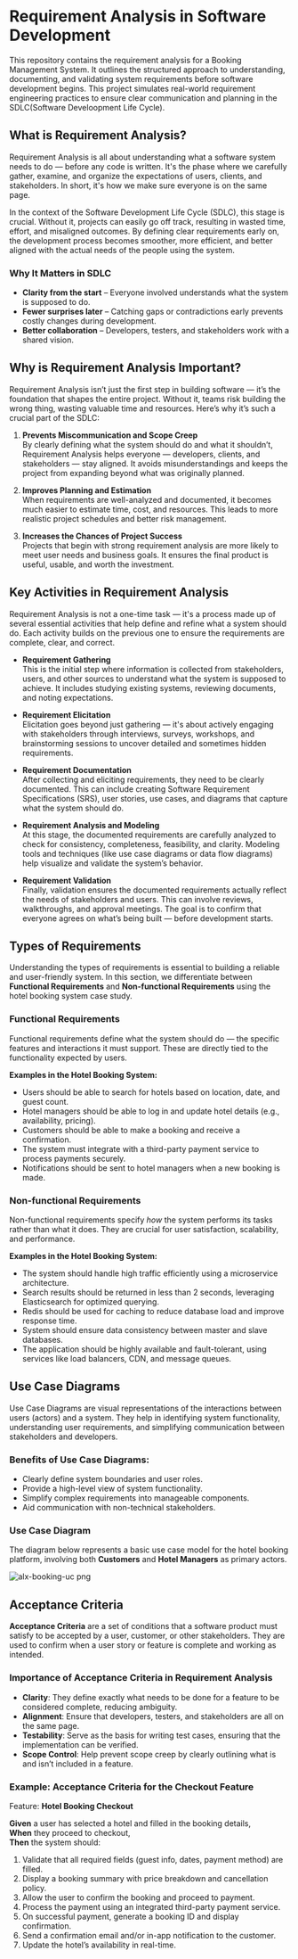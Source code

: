 # Requirement Analysis in Software Development

This repository contains the requirement analysis for a Booking Management System. It outlines the structured approach to understanding, documenting, and validating system requirements before software development begins. This project simulates real-world requirement engineering practices to ensure clear communication and planning in the SDLC(Software Develoopment Life Cycle).

## What is Requirement Analysis?

Requirement Analysis is all about understanding what a software system needs to do — before any code is written. It's the phase where we carefully gather, examine, and organize the expectations of users, clients, and stakeholders. In short, it's how we make sure everyone is on the same page.

In the context of the Software Development Life Cycle (SDLC), this stage is crucial. Without it, projects can easily go off track, resulting in wasted time, effort, and misaligned outcomes. By defining clear requirements early on, the development process becomes smoother, more efficient, and better aligned with the actual needs of the people using the system.

### Why It Matters in SDLC

- **Clarity from the start** – Everyone involved understands what the system is supposed to do.
- **Fewer surprises later** – Catching gaps or contradictions early prevents costly changes during development.
- **Better collaboration** – Developers, testers, and stakeholders work with a shared vision.

## Why is Requirement Analysis Important?

Requirement Analysis isn’t just the first step in building software — it’s the foundation that shapes the entire project. Without it, teams risk building the wrong thing, wasting valuable time and resources. Here’s why it’s such a crucial part of the SDLC:

1. **Prevents Miscommunication and Scope Creep**  
   By clearly defining what the system should do and what it shouldn’t, Requirement Analysis helps everyone — developers, clients, and stakeholders — stay aligned. It avoids misunderstandings and keeps the project from expanding beyond what was originally planned.

2. **Improves Planning and Estimation**  
   When requirements are well-analyzed and documented, it becomes much easier to estimate time, cost, and resources. This leads to more realistic project schedules and better risk management.

3. **Increases the Chances of Project Success**  
   Projects that begin with strong requirement analysis are more likely to meet user needs and business goals. It ensures the final product is useful, usable, and worth the investment.

## Key Activities in Requirement Analysis

Requirement Analysis is not a one-time task — it's a process made up of several essential activities that help define and refine what a system should do. Each activity builds on the previous one to ensure the requirements are complete, clear, and correct.

- **Requirement Gathering**  
  This is the initial step where information is collected from stakeholders, users, and other sources to understand what the system is supposed to achieve. It includes studying existing systems, reviewing documents, and noting expectations.

- **Requirement Elicitation**  
  Elicitation goes beyond just gathering — it's about actively engaging with stakeholders through interviews, surveys, workshops, and brainstorming sessions to uncover detailed and sometimes hidden requirements.

- **Requirement Documentation**  
  After collecting and eliciting requirements, they need to be clearly documented. This can include creating Software Requirement Specifications (SRS), user stories, use cases, and diagrams that capture what the system should do.

- **Requirement Analysis and Modeling**  
  At this stage, the documented requirements are carefully analyzed to check for consistency, completeness, feasibility, and clarity. Modeling tools and techniques (like use case diagrams or data flow diagrams) help visualize and validate the system’s behavior.

- **Requirement Validation**  
  Finally, validation ensures the documented requirements actually reflect the needs of stakeholders and users. This can involve reviews, walkthroughs, and approval meetings. The goal is to confirm that everyone agrees on what’s being built — before development starts.

## Types of Requirements

Understanding the types of requirements is essential to building a reliable and user-friendly system. In this section, we differentiate between **Functional Requirements** and **Non-functional Requirements** using the hotel booking system case study.

### Functional Requirements

Functional requirements define what the system should do — the specific features and interactions it must support. These are directly tied to the functionality expected by users.

**Examples in the Hotel Booking System:**
- Users should be able to search for hotels based on location, date, and guest count.
- Hotel managers should be able to log in and update hotel details (e.g., availability, pricing).
- Customers should be able to make a booking and receive a confirmation.
- The system must integrate with a third-party payment service to process payments securely.
- Notifications should be sent to hotel managers when a new booking is made.

### Non-functional Requirements

Non-functional requirements specify *how* the system performs its tasks rather than what it does. They are crucial for user satisfaction, scalability, and performance.

**Examples in the Hotel Booking System:**
- The system should handle high traffic efficiently using a microservice architecture.
- Search results should be returned in less than 2 seconds, leveraging Elasticsearch for optimized querying.
- Redis should be used for caching to reduce database load and improve response time.
- System should ensure data consistency between master and slave databases.
- The application should be highly available and fault-tolerant, using services like load balancers, CDN, and message queues.

## Use Case Diagrams

Use Case Diagrams are visual representations of the interactions between users (actors) and a system. They help in identifying system functionality, understanding user requirements, and simplifying communication between stakeholders and developers.

### Benefits of Use Case Diagrams:
- Clearly define system boundaries and user roles.
- Provide a high-level view of system functionality.
- Simplify complex requirements into manageable components.
- Aid communication with non-technical stakeholders.

### Use Case Diagram

The diagram below represents a basic use case model for the hotel booking platform, involving both **Customers** and **Hotel Managers** as primary actors.

![alx-booking-uc png](https://github.com/user-attachments/assets/031e789e-20da-42e5-b9b3-25c4029b3987)


## Acceptance Criteria

**Acceptance Criteria** are a set of conditions that a software product must satisfy to be accepted by a user, customer, or other stakeholders. They are used to confirm when a user story or feature is complete and working as intended.

### Importance of Acceptance Criteria in Requirement Analysis

- **Clarity**: They define exactly what needs to be done for a feature to be considered complete, reducing ambiguity.
- **Alignment**: Ensure that developers, testers, and stakeholders are all on the same page.
- **Testability**: Serve as the basis for writing test cases, ensuring that the implementation can be verified.
- **Scope Control**: Help prevent scope creep by clearly outlining what is and isn’t included in a feature.

### Example: Acceptance Criteria for the Checkout Feature

Feature: **Hotel Booking Checkout**

**Given** a user has selected a hotel and filled in the booking details,  
**When** they proceed to checkout,  
**Then** the system should:

1. Validate that all required fields (guest info, dates, payment method) are filled.
2. Display a booking summary with price breakdown and cancellation policy.
3. Allow the user to confirm the booking and proceed to payment.
4. Process the payment using an integrated third-party payment service.
5. On successful payment, generate a booking ID and display confirmation.
6. Send a confirmation email and/or in-app notification to the customer.
7. Update the hotel’s availability in real-time.


